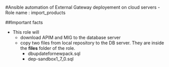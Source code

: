 #Ansible automation of External Gateway deployement on cloud servers - Role name : import_products

##Important facts
* This role will
    - download APIM and MIG to the database server
    - copy two files from local repository to the DB server. They are inside the **files** folder of the role.
        - dbupdatefornewpack.sql
        - dep-sandbox1_7_0.sql
